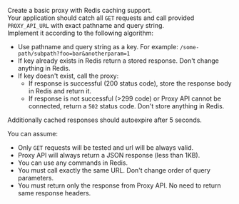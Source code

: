 Create a basic proxy with Redis caching support.   
Your application should catch all `GET` requests and call provided `PROXY_API_URL` with exact pathname and query string.  
Implement it according to the following algorithm:
- Use pathname and query string as a key. For example: `/some-path/subpath?foo=bar&anotherparam=1`
- If key already exists in Redis return a stored response. Don't change anything in Redis.
- If key doesn't exist, call the proxy:
    - If response is successful (200 status code), store the response body in Redis and return it.
    - If response is not successful (>299 code) or Proxy API cannot be connected, return a `502` status code. Don't store anything in Redis.

Additionally cached responses should autoexpire after 5 seconds.

You can assume:
- Only `GET` requests will be tested and url will be always valid.
- Proxy API will always return a JSON response (less than 1KB).
- You can use any commands in Redis.
- You must call exactly the same URL. Don't change order of query parameters.
- You must return only the response from Proxy API. No need to return same response headers.
